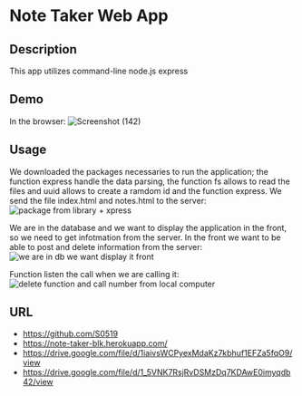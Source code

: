 # Note Taker Web App 

## Description 
This app utilizes command-line node.js express


## Demo 
In the browser:
![Screenshot (142)](https://user-images.githubusercontent.com/80322588/120903155-1e953680-c60a-11eb-92ea-f5f9de539dfb.png)


## Usage
We downloaded the packages necessaries to run the application; the function express handle the data parsing, the function fs allows to read the files and uuid allows to create a ramdom id and the function express. We send the file index.html and notes.html to the server:
![package from library + xpress](https://user-images.githubusercontent.com/80322588/120903449-ceb76f00-c60b-11eb-9edb-ff20fc8679a6.png)


We are in the database and we want to display the application in the front,
so we need to get infotmation from the server. In the front we want to be able to post and delete information from the server:
![we are in db we want display it front ](https://user-images.githubusercontent.com/80322588/120903461-dd9e2180-c60b-11eb-8590-7fab245bd0d5.png)


Function listen the call when we are calling it:
![delete function and call number from local computer ](https://user-images.githubusercontent.com/80322588/120903500-04f4ee80-c60c-11eb-9ea3-4871f61e2b80.png)


## URL
* https://github.com/S0519  
* https://note-taker-blk.herokuapp.com/
* https://drive.google.com/file/d/1iaivsWCPyexMdaKz7kbhuf1EFZa5fqO9/view
* https://drive.google.com/file/d/1_5VNK7RsjRvDSMzDq7KDAwE0imyqdb42/view

 




